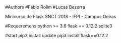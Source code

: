 #Authors
#Fábio Rolim
#Lucas Bezerra

Minicurso de Flask SNCT 2018 - IFPI - Campus Oeiras

#Requeremens
python >= 3.6
flask == 0.12.2
sqlite3

#start
pip3 install update
pip3 install flask==0.12.2

